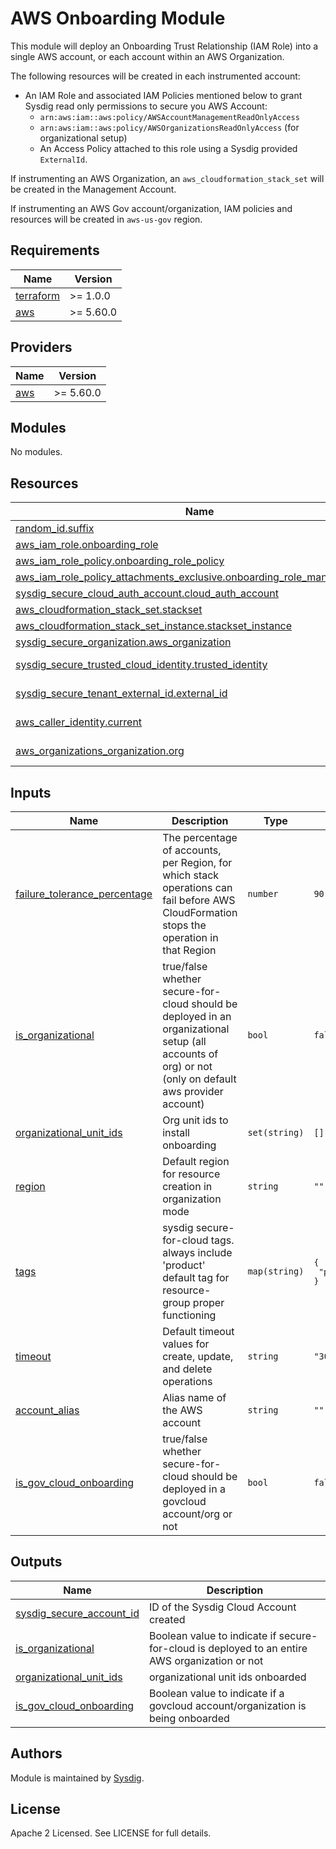 # AWS Onboarding Module

This module will deploy an Onboarding Trust Relationship (IAM Role) into a single AWS account, or each account within an AWS Organization.

The following resources will be created in each instrumented account:
- An IAM Role and associated IAM Policies mentioned below to grant Sysdig read only permissions to secure you AWS Account:
    - `arn:aws:iam::aws:policy/AWSAccountManagementReadOnlyAccess`
    - `arn:aws:iam::aws:policy/AWSOrganizationsReadOnlyAccess` (for organizational setup)
    - An Access Policy attached to this role using a Sysdig provided `ExternalId`. 

If instrumenting an AWS Organization, an `aws_cloudformation_stack_set` will be created in the Management Account.

If instrumenting an AWS Gov account/organization, IAM policies and resources will be created in `aws-us-gov` region.

<!-- BEGINNING OF PRE-COMMIT-TERRAFORM DOCS HOOK -->
## Requirements

| Name | Version |
|------|---------|
| <a name="requirement_terraform"></a> [terraform](#requirement\_terraform) | >= 1.0.0 |
| <a name="requirement_aws"></a> [aws](#requirement\_aws) | >= 5.60.0 |

## Providers

| Name | Version |
|------|---------|
| <a name="provider_aws"></a> [aws](#provider\_aws) | >= 5.60.0 |

## Modules

No modules.

## Resources

| Name | Type |
|------|------|
| [random_id.suffix](https://registry.terraform.io/providers/hashicorp/random/latest/docs/resources/id) | resource |
| [aws_iam_role.onboarding_role](https://registry.terraform.io/providers/hashicorp/aws/latest/docs/resources/iam_role) | resource |
| [aws_iam_role_policy.onboarding_role_policy](https://registry.terraform.io/providers/hashicorp/aws/latest/docs/resources/iam_role_policy) | resource |
| [aws_iam_role_policy_attachments_exclusive.onboarding_role_managed_policy](https://registry.terraform.io/providers/hashicorp/aws/latest/docs/resources/iam_role_policy_attachments_exclusive) | resource |
| [sysdig_secure_cloud_auth_account.cloud_auth_account](https://registry.terraform.io/providers/sysdiglabs/sysdig/latest/docs/resources/secure_cloud_auth_account) | resource |
| [aws_cloudformation_stack_set.stackset](https://registry.terraform.io/providers/hashicorp/aws/latest/docs/resources/cloudformation_stack_set) | resource |
| [aws_cloudformation_stack_set_instance.stackset_instance](https://registry.terraform.io/providers/hashicorp/aws/latest/docs/resources/cloudformation_stack_set_instance) | resource |
| [sysdig_secure_organization.aws_organization](https://registry.terraform.io/providers/sysdiglabs/sysdig/latest/docs/resources/secure_organization) | resource |
| [sysdig_secure_trusted_cloud_identity.trusted_identity](https://registry.terraform.io/providers/sysdiglabs/sysdig/latest/docs/data-sources/secure_trusted_cloud_identity) | data source |
| [sysdig_secure_tenant_external_id.external_id](https://registry.terraform.io/providers/sysdiglabs/sysdig/latest/docs/data-sources/secure_tenant_external_id) | data source |
| [aws_caller_identity.current](https://registry.terraform.io/providers/hashicorp/aws/latest/docs/data-sources/caller_identity) | data source |
| [aws_organizations_organization.org](https://registry.terraform.io/providers/hashicorp/aws/latest/docs/data-sources/organizations_organization) | data source |


## Inputs

| Name | Description | Type | Default | Required |
|------|-------------|------|---------|:--------:|
| <a name="input_failure_tolerance_percentage"></a> [failure\_tolerance\_percentage](#input\_failure\_tolerance\_percentage) | The percentage of accounts, per Region, for which stack operations can fail before AWS CloudFormation stops the operation in that Region | `number` | `90` | no |
| <a name="input_is_organizational"></a> [is\_organizational](#input\_is\_organizational) | true/false whether secure-for-cloud should be deployed in an organizational setup (all accounts of org) or not (only on default aws provider account) | `bool` | `false` | no |
| <a name="input_organizational_unit_ids"></a> [organizational\_unit\_ids](#input\_organizational\_unit\_ids) | Org unit ids to install onboarding | `set(string)` | `[]` | no |
| <a name="input_region"></a> [region](#input\_region) | Default region for resource creation in organization mode | `string` | `""` | no |
| <a name="input_tags"></a> [tags](#input\_tags) | sysdig secure-for-cloud tags. always include 'product' default tag for resource-group proper functioning | `map(string)` | <pre>{<br>  "product": "sysdig-secure-for-cloud"<br>}</pre> | no |
| <a name="input_timeout"></a> [timeout](#input\_timeout) | Default timeout values for create, update, and delete operations | `string` | `"30m"` | no |
| <a name="input_account_alias"></a> [account_alias](#input\_account\_alias) | Alias name of the AWS account | `string` | `""` | no |
| <a name="input_is_gov_cloud_onboarding"></a> [is\_gov\_cloud\_onboarding](#input\_is\_gov\_cloud\_onboarding) | true/false whether secure-for-cloud should be deployed in a govcloud account/org or not | `bool` | `false` | no |

## Outputs

| Name | Description |
|------|-------------|
| <a name="output_sysdig_secure_account_id"></a> [sysdig\_secure\_account\_id](#output\_sysdig\_secure\_account\_id) | ID of the Sysdig Cloud Account created |
| <a name="output_is_organizational"></a> [is\_organizational](#output\_is\_organizational) | Boolean value to indicate if secure-for-cloud is deployed to an entire AWS organization or not |
| <a name="output_organizational_unit_ids"></a> [organizational\_unit\_ids](#output\_organizational\_unit\_ids) | organizational unit ids onboarded |
| <a name="output_is_gov_cloud_onboarding"></a> [is\_gov\_cloud\_onboarding](#output\_is\_gov\_cloud\_onboarding) | Boolean value to indicate if a govcloud account/organization is being onboarded |
<!-- END OF PRE-COMMIT-TERRAFORM DOCS HOOK -->

## Authors

Module is maintained by [Sysdig](https://sysdig.com).

## License

Apache 2 Licensed. See LICENSE for full details.

